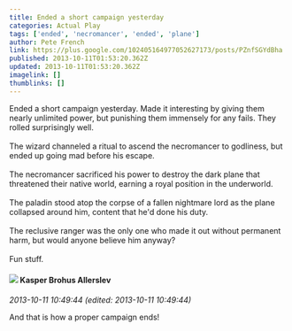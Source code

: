 ```yaml
---
title: Ended a short campaign yesterday
categories: Actual Play
tags: ['ended', 'necromancer', 'ended', 'plane']
author: Pete French
link: https://plus.google.com/102405164977052627173/posts/PZnfSGYdBha
published: 2013-10-11T01:53:20.362Z
updated: 2013-10-11T01:53:20.362Z
imagelink: []
thumblinks: []
---
```


Ended a short campaign yesterday. Made it interesting by giving them nearly unlimited power, but punishing them immensely for any fails.  They rolled surprisingly well. <br /><br />The wizard channeled a ritual to ascend the necromancer to godliness, but ended up going mad before his escape. <br /><br />The necromancer sacrificed his power to destroy the dark plane that threatened their native world, earning a royal position in the underworld. <br /><br />The paladin stood atop the corpse of a fallen nightmare lord as the plane collapsed around him, content that he&#39;d done his duty. <br /><br />The reclusive ranger was the only one who made it out without permanent harm, but would anyone believe him anyway? <br /><br />Fun stuff. 
<div id='comment z134sj1pdzziuxx4a04cj3hpqlmfxtbrncw'>
  <h4><img src='{{site.baseurl}}//images/avatars/110937611143261107555_photo.jpg'> Kasper Brohus Allerslev</h4>
      <p><cite>2013-10-11 10:49:44 (edited: 2013-10-11 10:49:44)</cite></p>
        <p>And that is how a proper campaign ends!</p>
</div>
        